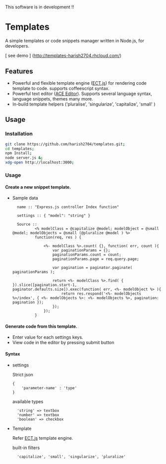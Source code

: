 #
This software is in development !!
#

Templates
=========

A simple templates or code snippets manager written in Node.js, for developers.

[ see demo ] (http://templates-harish2704.rhcloud.com/)

Features
--------
* Powerful and flexible template engine ([ECT.js](http://ectjs.com)) for rendering code template to code. supports coffeescript syntax.
* Powerful text editor ([ACE Editor](http://ace.c9.io/)). Supports several language syntax, language snippets, themes many more.
* In-build template helpers ('pluralise', 'singularize', 'capitalize', 'small' )

Usage
-----

### Installation

```sh
git clone https://github.com/harish2704/templates.git;
cd templates;
npm Install;
node server.js &;
xdg-open http://localhost:3000;
```

### Usage

#### Create a new snippet template.

* Sample data 

        name :: "Express.js controller Index function"

        settings :: { "model": "string" }

        Source ::
                <% modelClass = @capitalize @model; modelObject = @small @model; modelObjects = @small (@pluralize @model ) %>
                function(req, res ) {

                    <%- modelClass %>.count( {}, function( err, count ){
                        var paginationParams = {};
                        paginationParams.count = count;
                        paginationParams.page = req.query.page;

                        var pagination = paginator.paginate( paginationParams );

                        return <%- modelClass %>.find( { }).slice([pagination.start-1, paginator.defaults.size]).exec(function( err, <%- modelObject %> ){
                            return res.respond('<%- modelObjects %>/index', { <%- modelObjects %>: <%- modelObjects %>, pagination: pagination });
                        });
                    });
                }

#### Generate code from this template.

* Enter value for each settings keys.
* View code in the editor by pressing submit button

#### Syntax

* settings

    Strict json
    ```
    {
        'parameter-name' : 'type'
    }
    ```

    available types

        'string' => textbox
        'number' => textbox
        'boolean' => checkbox 

* Template 

    Refer [ECT.js](http://ectjs.com) template engine.

    built-in filters
    
        'capitalize', 'small', 'singularize', 'pluralize'


